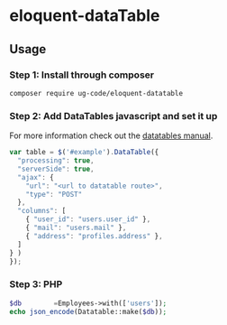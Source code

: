 # eloquent-dataTable

## Usage

### Step 1: Install through composer
```composer require ug-code/eloquent-datatable```

### Step 2: Add DataTables javascript and set it up
For more information check out the [datatables manual](http://datatables.net/manual/index).
```javascript
var table = $('#example').DataTable({
  "processing": true,
  "serverSide": true,
  "ajax": {
    "url": "<url to datatable route>",
    "type": "POST"
  },
  "columns": [
    { "user_id": "users.user_id" },
    { "mail": "users.mail" },
    { "address": "profiles.address" },
  ]
} )
});
```
### Step 3: PHP 
```PHP
$db        =Employees->with(['users']);
echo json_encode(Datatable::make($db));
```
